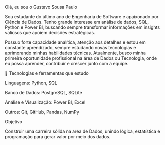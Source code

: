  Olá, eu sou o Gustavo Sousa Paulo

 Sou estudante do último ano de Engenharia de Software e apaixonado por Ciência de Dados.
Tenho grande interesse em análise de dados, SQL, Python e Power BI, buscando sempre transformar informações em insights valiosos que apoiem decisões estratégicas.

 Possuo forte capacidade analítica, atenção aos detalhes e estou em constante aprendizado, sempre estudando novas tecnologias e aprimorando minhas habilidades técnicas.
Atualmente, busco minha primeira oportunidade profissional na área de Dados ou Tecnologia, onde eu possa aprender, contribuir e crescer junto com a equipe.

🧠 Tecnologias e ferramentas que estudo

Linguagens: Python, SQL

Banco de Dados: PostgreSQL, SQLite

Análise e Visualização: Power BI, Excel

Outros: Git, GitHub, Pandas, NumPy

 Objetivo

Construir uma carreira sólida na area de Dados, unindo lógica, estatística e programação para gerar valor por meio dos dados.
